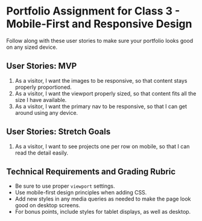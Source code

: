 # Portfolio Assignment for Class 3 - Mobile-First and Responsive Design

Follow along with these user stories to make sure your portfolio looks good on any sized device.

## User Stories: MVP
  1. As a visitor, I want the images to be responsive, so that content stays properly proportioned.
  1. As a visitor, I want the viewport properly sized, so that content fits all the size I have available.
  1. As a visitor, I want the primary nav to be responsive, so that I can get around using any device.

## User Stories: Stretch Goals
  1. As a visitor, I want to see projects one per row on mobile, so that I can read the detail easily.

## Technical Requirements and Grading Rubric
 - Be sure to use proper `viewport` settings.
 - Use mobile-first design principles when adding CSS.
 - Add new styles in any media queries as needed to make the page look good on desktop screens.
 - For bonus points, include styles for tablet displays, as well as desktop.
